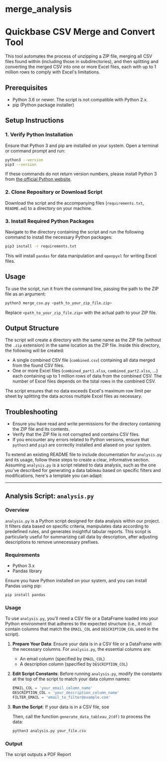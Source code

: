 # merge_analysis
# Quickbase CSV Merge and Convert Tool

This tool automates the process of unzipping a ZIP file, merging all CSV files found within (including those in subdirectories), and then splitting and converting the merged CSV into one or more Excel files, each with up to 1 million rows to comply with Excel's limitations.

## Prerequisites

- Python 3.6 or newer. The script is not compatible with Python 2.x.
- pip (Python package installer)

## Setup Instructions

### 1. Verify Python Installation

Ensure that Python 3 and pip are installed on your system. Open a terminal or command prompt and run:

```bash
python3 --version
pip3 --version
```

If these commands do not return version numbers, please install Python 3 from [the official Python website](https://www.python.org/downloads/).

### 2. Clone Repository or Download Script

Download the script and the accompanying files (`requirements.txt`, `README.md`) to a directory on your machine.

### 3. Install Required Python Packages

Navigate to the directory containing the script and run the following command to install the necessary Python packages:

```bash
pip3 install -r requirements.txt
```

This will install `pandas` for data manipulation and `openpyxl` for writing Excel files.

## Usage

To use the script, run it from the command line, passing the path to the ZIP file as an argument:

```bash
python3 merge_csv.py <path_to_your_zip_file.zip>
```

Replace `<path_to_your_zip_file.zip>` with the actual path to your ZIP file.



## Output Structure

The script will create a directory with the same name as the ZIP file (without the `.zip` extension) in the same location as the ZIP file. Inside this directory, the following will be created:

- A single combined CSV file (`combined.csv`) containing all data merged from the found CSV files.
- One or more Excel files (`combined_part1.xlsx`, `combined_part2.xlsx`, ...) each containing up to 1 million rows of data from the combined CSV. The number of Excel files depends on the total rows in the combined CSV.

The script ensures that no data exceeds Excel's maximum row limit per sheet by splitting the data across multiple Excel files as necessary.

## Troubleshooting

- Ensure you have read and write permissions for the directory containing the ZIP file and its contents.
- Verify that the ZIP file is not corrupted and contains CSV files.
- If you encounter any errors related to Python versions, ensure that `python3` and `pip3` are correctly installed and aliased on your system.

To extend an existing README file to include documentation for `analysis.py` and its usage, follow these steps to create a clear, informative section. Assuming `analysis.py` is a script related to data analysis, such as the one you've described for generating a data tableau based on specific filters and modifications, here's a template you can adapt:

---

## Analysis Script: `analysis.py`

### Overview

`analysis.py` is a Python script designed for data analysis within our project. It filters data based on specific criteria, manipulates data according to predefined rules, and generates insightful tabular reports. This script is particularly useful for summarizing call data by description, after adjusting descriptions to remove unnecessary prefixes.

### Requirements

- Python 3.x
- Pandas library

Ensure you have Python installed on your system, and you can install Pandas using pip:

```bash
pip install pandas
```

### Usage

To use `analysis.py`, you'll need a CSV file or a DataFrame loaded into your Python environment that adheres to the expected structure (i.e., it must contain columns that match the `EMAIL_COL` and `DESCRIPTION_COL` used in the script).

1. **Prepare Your Data**: Ensure your data is in a CSV file or a DataFrame with the necessary columns. For `analysis.py`, the essential columns are:
   - An email column (specified by `EMAIL_COL`)
   - A description column (specified by `DESCRIPTION_COL`)

2. **Edit Script Constants**: Before running `analysis.py`, modify the constants at the top of the script to match your data column names:
   ```python
   EMAIL_COL = 'your_email_column_name'
   DESCRIPTION_COL = 'your_description_column_name'
   FILTER_EMAIL = 'email_to_filter@example.com'
   ```

3. **Run the Script**: If your data is in a CSV file, soe

   Then, call the function `generate_data_tableau_2(df)` to process the data:
   ```bash
   python3 analysis.py your_file.csv
   ```

### Output

The script outputs a PDF Report

